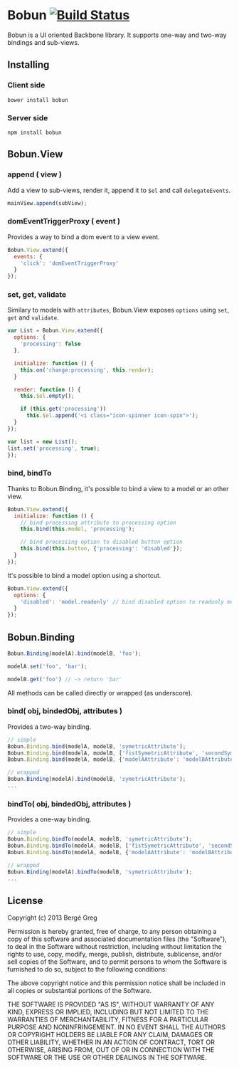 # Bobun [![Build Status](https://travis-ci.org/neoziro/bobun.png?branch=master)](https://travis-ci.org/neoziro/bobun)

Bobun is a UI oriented Backbone library. It supports one-way and two-way bindings and sub-views.

## Installing

### Client side

```
bower install bobun
```

### Server side

```
npm install bobun
```

## Bobun.View

### append ( view )

Add a view to sub-views, render it, append it to `$el` and call `delegateEvents`.

```javascript
mainView.append(subView);
```

### domEventTriggerProxy ( event )

Provides a way to bind a dom event to a view event.

```javascript
Bobun.View.extend({
  events: {
    'click': 'domEventTriggerProxy'
  }
});
```

### set, get, validate

Similary to models with `attributes`, Bobun.View exposes `options` using `set`, `get` and `validate`.

```javascript
var List = Bobun.View.extend({
  options: {
    'processing': false
  },

  initialize: function () {
    this.on('change:processing', this.render);
  }

  render: function () {
    this.$el.empty();

    if (this.get('processing'))
      this.$el.append('<i class="icon-spinner icon-spin">');
  }
});

var list = new List();
list.set('processing', true);
});
```

### bind, bindTo

Thanks to Bobun.Binding, it's possible to bind a view to a model or an other view.

```javascript
Bobun.View.extend({
  initialize: function () {
    // bind processing attribute to processing option
    this.bind(this.model, 'processing');

    // bind processing option to disabled button option
    this.bind(this.button, {'processing': 'disabled'});
  }
});
```

It's possible to bind a model option using a shortcut.

```javascript
Bobun.View.extend({
  options: {
    'disabled': 'model.readonly' // bind disabled option to readonly model attribute
  }
});
```


## Bobun.Binding

```javascript
Bobun.Binding(modelA).bind(modelB, 'foo');

modelA.set('foo', 'bar');

modelB.get('foo') // -> return 'bar'
```

All methods can be called directly or wrapped (as underscore).

### bind( obj, bindedObj, attributes )

Provides a two-way binding.

```javascript
// simple
Bobun.Binding.bind(modelA, modelB, 'symetricAttribute');
Bobun.Binding.bind(modelA, modelB, ['fistSymetricAttribute', 'secondSymetricAttribute']);
Bobun.Binding.bind(modelA, modelB, {'modelAAttribute': 'modelBAttribute'});

// wrapped
Bobun.Binding(modelA).bind(modelB, 'symetricAttribute');
...
```

### bindTo( obj, bindedObj, attributes )

Provides a one-way binding.

```javascript
// simple
Bobun.Binding.bindTo(modelA, modelB, 'symetricAttribute');
Bobun.Binding.bindTo(modelA, modelB, ['fistSymetricAttribute', 'secondSymetricAttribute']);
Bobun.Binding.bindTo(modelA, modelB, {'modelAAttribute': 'modelBAttribute'});

// wrapped
Bobun.Binding(modelA).bindTo(modelB, 'symetricAttribute');
...
```

## License

Copyright (c) 2013 Bergé Greg

Permission is hereby granted, free of charge, to any person obtaining a copy of this software and associated documentation files (the "Software"), to deal in the Software without restriction, including without limitation the rights to use, copy, modify, merge, publish, distribute, sublicense, and/or sell copies of the Software, and to permit persons to whom the Software is furnished to do so, subject to the following conditions:

The above copyright notice and this permission notice shall be included in all copies or substantial portions of the Software.

THE SOFTWARE IS PROVIDED "AS IS", WITHOUT WARRANTY OF ANY KIND, EXPRESS OR IMPLIED, INCLUDING BUT NOT LIMITED TO THE WARRANTIES OF MERCHANTABILITY, FITNESS FOR A PARTICULAR PURPOSE AND NONINFRINGEMENT. IN NO EVENT SHALL THE AUTHORS OR COPYRIGHT HOLDERS BE LIABLE FOR ANY CLAIM, DAMAGES OR OTHER LIABILITY, WHETHER IN AN ACTION OF CONTRACT, TORT OR OTHERWISE, ARISING FROM, OUT OF OR IN CONNECTION WITH THE SOFTWARE OR THE USE OR OTHER DEALINGS IN THE SOFTWARE.
